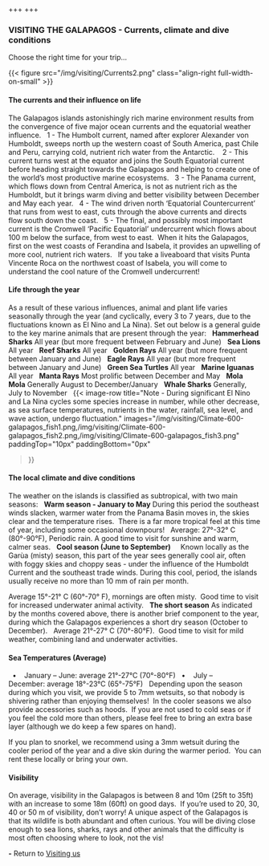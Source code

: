 +++
+++

### VISITING THE GALAPAGOS - Currents, climate and dive conditions

<span class="strapline">Choose the right time for your trip...</span>

{{< figure src="/img/visiting/Currents2.png" class="align-right full-width-on-small" >}}

#### The currents and their influence on life
The Galapagos islands astonishingly rich marine environment results from the convergence of five major ocean currents and the equatorial weather influence.
 
1 - The Humbolt current, named after explorer Alexander von Humboldt, sweeps north up the western coast of South America, past Chile and Peru, carrying cold, nutrient rich water from the Antarctic.  
 
2 - This current turns west at the equator and joins the South Equatorial current before heading straight towards the Galapagos and helping to create one of the world’s most productive marine ecosystems.
 
3 - The Panama current, which flows down from Central America, is not as nutrient rich as the Humboldt, but it brings warm diving and better visibility between December and May each year. 
 
4 - The wind driven north ‘Equatorial Countercurrent’ that runs from west to east, cuts through the above currents and directs flow south down the coast.
 
5 - The final, and possibly most important current is the Cromwell ‘Pacific Equatorial’ undercurrent which flows about 100 m below the surface, from west to east.  When it hits the Galapagos, first on the west coasts of Ferandina and Isabela, it provides an upwelling of more cool, nutrient rich waters. 
 
If you take a liveaboard that visits Punta Vincente Roca on the northwest coast of Isabela, you will come to understand the cool nature of the Cromwell undercurrent!

#### Life through the year
As a result of these various influences, animal and plant life varies seasonally through the year (and cyclically, every 3 to 7 years, due to the fluctuations known as El Nino and La Nina).  Set out below is a general guide to the key marine animals that are present through the year:
 
**Hammerhead Sharks**
All year (but more frequent between February and June)
 
**Sea Lions**
All year
 
**Reef Sharks**
All year
 
**Golden Rays**
All year (but more frequent between January and June)
 
**Eagle Rays**
All year (but more frequent between January and June)
 
**Green Sea Turtles**
All year
 
**Marine Iguanas**
All year
 
**Manta Rays**
Most prolific between December and May
 
**Mola Mola**
Generally August to December/January
 
**Whale Sharks**
Generally, July to November
 
{{< 
image-row 
title="Note - During significant El Nino and La Nina cycles some species increase in number, while other decrease, as sea surface temperatures, nutrients in the water, rainfall, sea level, and wave action, undergo fluctuation."
images="/img/visiting/Climate-600-galapagos_fish1.png,/img/visiting/Climate-600-galapagos_fish2.png,/img/visiting/Climate-600-galapagos_fish3.png" 
paddingTop="10px"
paddingBottom="0px" 
>}}

#### The local climate and dive conditions

The weather on the islands is classified as subtropical, with two main seasons:
 
**Warm season - January to May**
During this period the southeast winds slacken, warmer water from the Panama Basin moves in, the skies clear and the temperature rises.  There is a far more tropical feel at this time of year, including some occasional downpours!
 
Average: 27°-32° C (80°-90°F), Periodic rain. A good time to visit for sunshine and warm, calmer seas.
 
**Cool season (June to September)**  
 
Known locally as the Garùa (misty) season, this part of the year sees generally cool air, often with foggy skies and choppy seas - under the influence of the Humboldt Current and the southeast trade winds. During this cool, period, the islands usually receive no more than 10 mm of rain per month.

Average 15°-21° C (60°-70° F), mornings are often misty.  Good time to visit for increased underwater animal activity.
 
**The short season** 
As indicated by the months covered above, there is another brief component to the year, during which the Galapagos experiences a short dry season (October to December).
 
Average 21°-27° C (70°-80°F).  Good time to visit for mild weather, combining land and underwater activities.

#### Sea Temperatures (Average)
 
•    January – June: average 21°-27°C (70°-80°F)
 
•    July – December: average 18°-23°C (65°-75°F)
 
Depending upon the season during which you visit, we provide 5 to 7mm wetsuits, so that nobody is shivering rather than enjoying themselves!  In the cooler seasons we also provide accessories such as hoods.  If you are not used to cold seas or if you feel the cold more than others, please feel free to bring an extra base layer (although we do keep a few spares on hand).

If you plan to snorkel, we recommend using a 3mm wetsuit during the cooler period of the year and a dive skin during the warmer period.  You can rent these locally or bring your own.

#### Visibility
On average, visibility in the Galapagos is between 8 and 10m (25ft to 35ft) with an increase to some 18m (60ft) on good days.  If you’re used to 20, 30, 40 or 50 m of visibility, don’t worry! A unique aspect of the Galapagos is that its wildlife is both abundant and often curious. You will be diving close enough to sea lions, sharks, rays and other animals that the difficulty is most often choosing where to look, not the vis!

**-**
Return to [Visiting us](/visiting/introduction)